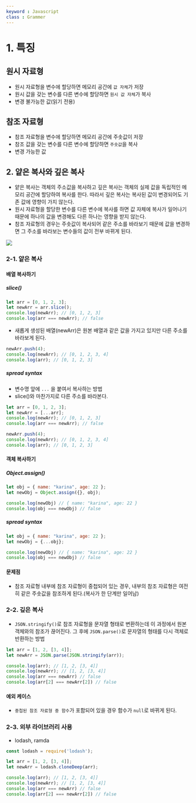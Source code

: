 ```yaml
---
keyword : Javascript
class : Grammer
---
```



# 1. 특징

## 원시 자료형

- 원시 자료형을 변수에 할당하면 메모리 공간에 `값 자체`가 저장
- 원시 값을 갖는 변수를 다른 변수에 할당하면 `원시 값 자체`가 복사
- 변경 불가능한 값(읽기 전용)

## 참조 자료형

- 참조 자료형을 변수에 할당하면 메모리 공간에 주솟값이 저장
- 참조 값을 갖는 변수를 다른 변수에 할당하면 `주솟값`을 복사
- 변경 가능한 값


## 2. 얕은 복사와 깊은 복사

- 얕은 복사는 객체의 주소값을 복사하고 깊은 복사는 객체의 실제 값을 독립적인 메모리 공간에 할당하여 복사를 한다. 따라서 깊은 복사는 복사된 값이 변경되어도 기존 값에 영향이 가지 않는다.
- 원시 자료형을 할당한 변수를 다른 변수에 복사를 하면 값 자체에 복사가 일어나기 때문에 하나의 값을 변경해도 다른 하나는 영향을 받지 않는다.
- 참조 자료형의 경우는 주솟값이 복사되어 같은 주소를 바라보기 때문에 값을 변경하면 그 주소를 바라보는 변수들의 값이 전부 바뀌게 된다.

![](https://img1.daumcdn.net/thumb/R1280x0/?scode=mtistory2&fname=https%3A%2F%2Fblog.kakaocdn.net%2Fdn%2FwsvJD%2Fbtr1dejRYbR%2FFudmI08wVnhKw95Mv1kFp1%2Fimg.png)


### 2-1. 얕은 복사

#### 배열 복사하기

##### slice()

```javascript
let arr = [0, 1, 2, 3];
let newArr = arr.slice();
console.log(newArr); // [0, 1, 2, 3]
console.log(arr === newArr); // false
```

- 새롭게 생성된 배열(newArr)은 원본 배열과 같은 값을 가지고 있지만 다른 주소를 바라보게 된다.

```javascript
newArr.push(4);
console.log(newArr); // [0, 1, 2, 3, 4]
console.log(arr); // [0, 1, 2, 3]
```


##### spread syntax

- 변수명 앞에 `...` 을 붙여서 복사하는 방법
- slice()와 마찬가지로 다른 주소를 바라본다.

```javascript
let arr = [0, 1, 2, 3];
let newArr = [...arr];
console.log(newArr); // [0, 1, 2, 3]
console.log(arr === newArr); // false

newArr.push(4);
console.log(newArr); // [0, 1, 2, 3, 4]
console.log(arr); // [0, 1, 2, 3]
```


#### 객체 복사하기

##### Object.assign()

```javascript
let obj = { name: "karina", age: 22 };
let newObj = Object.assign({}, obj);

console.log(newObj) // { name: "karina", age: 22 }
console.log(obj === newObj) // false
```

##### spread syntax

```javascript
let obj = { name: "karina", age: 22 };
let newObj = {...obj};

console.log(newObj) // { name: "karina", age: 22 }
console.log(obj === newObj) // false
```


#### 문제점

- 참조 자료형 내부에 참조 자료형이 중첩되어 있는 경우, 내부의 참조 자료형은 여전히 같은 주솟값을 참조하게 된다.(복사가 한 단계만 일어남)


### 2-2. 깊은 복사

- `JSON.stringify()`로 참조 자료형을 문자열 형태로 변환하는데 이 과정에서 원본 객체와의 참조가 끊어진다. 그 후에 `JSON.parse()`로 문자열의 형태를 다시 객체로 반환하는 방법

```javascript
let arr = [1, 2, [3, 4]];
let newArr = JSON.parse(JSON.stringify(arr));

console.log(arr); // [1, 2, [3, 4]]
console.log(newArr); // [1, 2, [3, 4]]
console.log(arr === newArr) // false
console.log(arr[2] === newArr[2]) // false
```

#### 예외 케이스

- `중첩된 참조 자료형 중 함수`가 포함되어 있을 경우 함수가 `null`로 바뀌게 된다.

### 2-3. 외부 라이브러리 사용

- lodash, ramda

```javascript
const lodash = require('lodash');

let arr = [1, 2, [3, 4]];
let newArr = lodash.cloneDeep(arr);

console.log(arr); // [1, 2, [3, 4]]
console.log(newArr); // [1, 2, [3, 4]]
console.log(arr === newArr) // false
console.log(arr[2] === newArr[2]) // false
```
